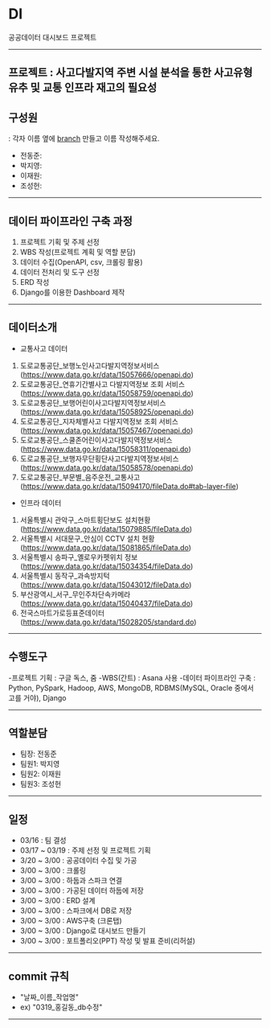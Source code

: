 # DI

공공데이터 대시보드 프로젝트

---

## 프로젝트 :  사고다발지역 주변 시설 분석을 통한 사고유형 유추 및 교통 인프라 재고의 필요성   

## 구성원

: 각자 이름 옆에 [branch](https://backlog.com/git-tutorial/kr/stepup/stepup2_2.html) 만들고 이름 작성해주세요.

* 전동준:
* 박지영:
* 이재원:
* 조성헌:

---
## 데이터 파이프라인 구축 과정
1. 프로젝트 기획 및 주제 선정
2. WBS 작성(프로젝트 계획 및 역할 분담)
2. 데이터 수집(OpenAPI, csv, 크롤링 활용)
3. 데이터 전처리 및 도구 선정
4. ERD 작성
5. Django를 이용한 Dashboard 제작

---
## 데이터소개
* 교통사고 데이터
1. 도로교통공단_보행노인사고다발지역정보서비스 (https://www.data.go.kr/data/15057666/openapi.do)
2. 도로교통공단_연휴기간별사고 다발지역정보 조회 서비스 (https://www.data.go.kr/data/15058759/openapi.do)
3. 도로교통공단_보행어린이사고다발지역정보서비스 (https://www.data.go.kr/data/15058925/openapi.do)
4. 도로교통공단_지자체별사고 다발지역정보 조회 서비스
(https://www.data.go.kr/data/15057467/openapi.do)
5. 도로교통공단_스쿨존어린이사고다발지역정보서비스
(https://www.data.go.kr/data/15058311/openapi.do)
6. 도로교통공단_보행자무단횡단사고다발지역정보서비스
(https://www.data.go.kr/data/15058578/openapi.do)
7. 도로교통공단_부문별_음주운전_교통사고
(https://www.data.go.kr/data/15094170/fileData.do#tab-layer-file)



* 인프라 데이터
1. 서울특별시 관악구_스마트횡단보도 설치현황
(https://www.data.go.kr/data/15079885/fileData.do)
2. 서울특별시 서대문구_안심이 CCTV 설치 현황
(https://www.data.go.kr/data/15081865/fileData.do)
3. 서울특별시 송파구_옐로우카펫위치 정보
(https://www.data.go.kr/data/15034354/fileData.do)
4. 서울특별시 동작구_과속방지턱
(https://www.data.go.kr/data/15043012/fileData.do)
5. 부산광역시_서구_무인주차단속카메라
(https://www.data.go.kr/data/15040437/fileData.do)
6. 전국스마트가로등표준데이터
(https://www.data.go.kr/data/15028205/standard.do)



---

## 수행도구
-프로젝트 기획 : 구글 독스, 줌
-WBS(간트) : Asana 사용
-데이터 파이프라인 구축 : Python, PySpark, Hadoop, AWS, MongoDB, RDBMS(MySQL, Oracle 중에서 고를 거야), Django

---
## 역할분담
- 팀장: 전동준 
- 팀원1: 박지영
- 팀원2: 이재원
- 팀원3: 조성헌

---
## 일정 
- 03/16 : 팀 결성
- 03/17 ~ 03/19 : 주제 선정 및 프로젝트 기획
- 3/20 ~ 3/00 : 공공데이터 수집 및 가공
- 3/00 ~ 3/00 : 크롤링
- 3/00 ~ 3/00 : 하둡과 스파크 연결
- 3/00 ~ 3/00 : 가공된 데이터 하둡에 저장
- 3/00 ~ 3/00 : ERD 설계
- 3/00 ~ 3/00 : 스파크에서 DB로 저장
- 3/00 ~ 3/00 : AWS구축 (크론탭) 
- 3/00 ~ 3/00 : Django로 대시보드 만들기
- 3/00 ~ 3/00 : 포트폴리오(PPT) 작성 및 발표 준비(리허설)
---
## commit 규칙
- "날짜_이름_작업명"
- ex) "0319_홍길동_db수정"
---
